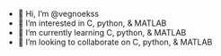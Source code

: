 - 👋 Hi, I’m @vegnoekss
- 👀 I’m interested in C, python, & MATLAB
- 🌱 I’m currently learning C, python, & MATLAB
- 💞️ I’m looking to collaborate on C, python, & MATLAB

<!---
vegnoekss/vegnoekss is a ✨ special ✨ repository because its `README.md` (this file) appears on your GitHub profile.
You can click the Preview link to take a look at your changes.
--->

